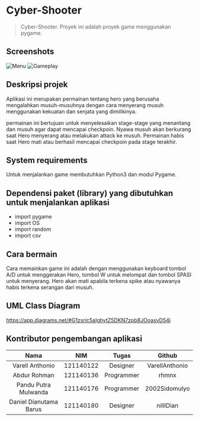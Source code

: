 # Cyber-Shooter

>Cyber-Shooter. Proyek ini adalah proyek game menggunakan pygame.

## Screenshots
![Menu](https://github.com/rhmnx/Tubes-PBO/blob/main/menu.jpg)
![Gameplay](https://github.com/rhmnx/Tubes-PBO/blob/main/gameplay.jpg)

## Deskripsi projek
Aplikasi ini merupakan permainan tentang hero yang berusaha mengalahkan musuh-musuhnya dengan cara menyerang musuh menggunakan kekuatan dan senjata yang dimilikinya.

permainan ini bertujuan untuk menyelesaikan stage-stage yang menantang dan musuh agar dapat mencapai checkpoin. Nyawa musuh akan berkurang saat Hero menyerang atau melakukan attack ke musuh. Permainan habis saat Hero mati atau berhasil mencapai checkpoin pada stage terakhir.

## System requirements
Untuk menjalankan game membutuhkan Python3 dan modul Pygame.

## Dependensi paket (library) yang dibutuhkan untuk menjalankan aplikasi
- import pygame
- import OS
- import random
- import csv

## Cara bermain
Cara memainkan game ini adalah dengan menggunakan keyboard tombol A/D untuk menggerakan Hero, tombol W untuk melompat dan tombol SPASI untuk menyerang. Hero akan mati apabila terkena spike atau nyawanya habis terkena serangan dari musuh.

## UML Class Diagram
https://app.diagrams.net/#G1zsric5aIghytZ5DKN7zpb8JOoasvD54i

## Kontributor pengembangan aplikasi
| Nama | NIM | Tugas | Github|
| :---: | :---: | :---: | :---: |
| Varell Anthonio | 121140122 | Designer | VarellAnthonio |
| Abdur Rohman | 121140136 | Programmer | rhmnx |
| Pandu Putra Mulwanda | 121140176 | Programmer | 2002Sidomulyo |
| Daniel Dianutama Barus | 121140180 | Designer | nilllDian |
